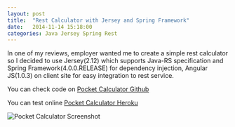 ```yaml
---
layout: post
title:  "Rest Calculator with Jersey and Spring Framework"
date:   2014-11-14 15:18:00
categories: Java Jersey Spring Rest
---
```

In one of my reviews, employer wanted me to create a simple rest calculator so I decided to use Jersey(2.12) which supports Java-RS specification and Spring Framework(4.0.0.RELEASE) for dependency injection, Angular JS(1.0.3) on client site for easy integration to rest service.

You can check code on [Pocket Calculator Github][pocket-calculator]

You can test online [Pocket Calculator Heroku][heroku-live]

![Pocket Calculator Screenshot][image-1]

[pocket-calculator]: https://github.com/firstthumb/Pocket-Calculator
[heroku-live]: http://guarded-ridge-7544.herokuapp.com/
[image-1]: http://firstthumb.github.io/assets/images/post/2/1.png
